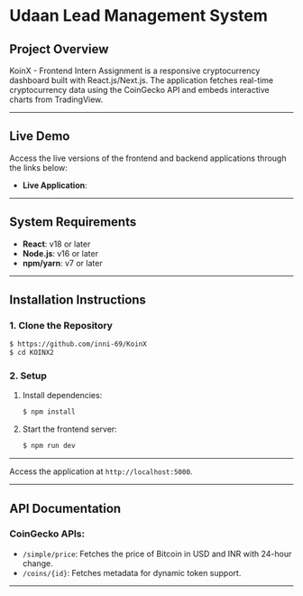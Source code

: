 # Udaan Lead Management System

## Project Overview
KoinX - Frontend Intern Assignment is a responsive cryptocurrency dashboard built with React.js/Next.js. The application fetches real-time cryptocurrency data using the CoinGecko API and embeds interactive charts from TradingView.

---
## Live Demo
Access the live versions of the frontend and backend applications through the links below:

- **Live Application**:
---
## System Requirements

- **React**: v18 or later
- **Node.js**: v16 or later
- **npm/yarn**: v7 or later

---

## Installation Instructions
### 1. Clone the Repository
```bash
$ https://github.com/inni-69/KoinX
$ cd KOINX2
```

### 2. Setup

1. Install dependencies:
   ```bash
   $ npm install
   ```
2. Start the frontend server:
   ```bash
   $ npm run dev
   ```

---
Access the application at `http://localhost:5000`.



---

## API Documentation
### CoinGecko APIs:

-  `/simple/price`: Fetches the price of Bitcoin in USD and INR with 24-hour change.
- `/coins/{id}`: Fetches metadata for dynamic token support.




---











